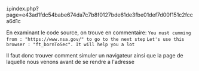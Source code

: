 `ip`index.php?page=e43ad1fdc54babe674da7c7b8f0127bde61de3fbe01def7d00f151c2fcca6d1c

En examinant le code source, on trouve en commentaire:
`You must cumming from : "https://www.nsa.gov/" to go to the next step`
`Let's use this browser : "ft_bornToSec". It will help you a lot`

Il faut donc trouver comment simuler un navigateur ainsi que la page de laquelle nous venons avant de se rendre a l'adresse

